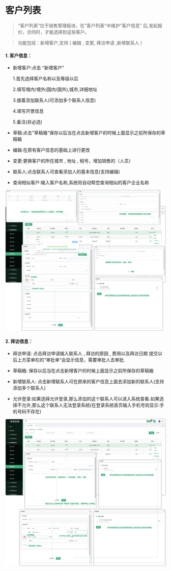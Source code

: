 # 客户列表

> "客户列表"位于销售管理板块，在"客户列表"中维护"客户信息" 后,发起报价，合同时，才能选择到这些客户。

> 功能包括：新增客户,支持 ( 编辑 , 变更, 拜访申请 ,新增联系人 )

#### 1. 客户信息：
* 新增客户:点击 "新增客户"   

   1.首先选择客户名称以及等级以后 
 
   2.填写境内/境外(国内/国外),城市,详细地址
   
   3.接着添加联系人(可添加多个联系人信息) 
   
   4.填写开票信息 
   
   5.备注(非必选)


* 草稿:点击"草稿箱"保存以后当在点击新增客户的时候上面显示之前所保存的草稿箱


* 编辑:在原有客户信息的基础上进行更改


* 变更:更换客户的所在城市 , 地址 , 税号，增加销售的（人员）


* 联系人:点击联系人可查看添加人的基本信息(支持编辑)


* 查询相似客户:输入客户名称,系统将自动帮您查询相似的客户企业名称

![如图所示](../file/khlb1.png)

#### 2. 拜访信息：
* 拜访申请: 点击拜访申请输入联系人 , 拜访的原因 , 费用以及拜访日期 提交以后上方菜单栏的”审批单“会显示信息，需要审批人去审批.


* 草稿箱: 保存以后当在点击新增客户的时候上面显示之前所保存的草稿箱


* 新增联系人: 点击新增联系人可在原来的客户信息上面去添加新的联系人(支持添加多个联系人)


* 允许登录:如果选择允许登录,那么添加的这个联系人可以进入系统查看.如果选择不允许,那么这个联系人无法登录系统(在登录系统首页输入手机号则显示:手机号码不存在)

![如图所示](../file/khlb2.png)